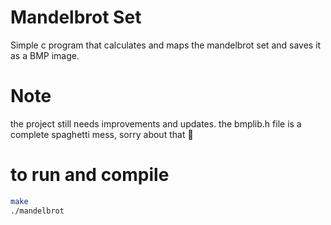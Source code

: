 # Mandelbrot Set
Simple c program that calculates and maps the mandelbrot set and saves it as a BMP image.

# Note
the project still needs improvements and updates. the bmplib.h file is a complete spaghetti mess, sorry about that 😬 

# to run and compile
```bash
make
./mandelbrot
```




